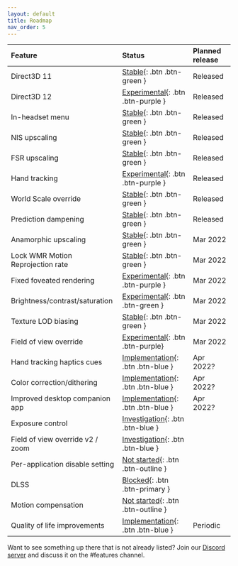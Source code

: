 ```yaml
---
layout: default
title: Roadmap
nav_order: 5
---
```


| Feature                              | Status                                  | Planned release |
|:-------------------------------------|:----------------------------------------|:----------------|
| Direct3D 11                          | [Stable](){: .btn .btn-green }          | Released        |
| Direct3D 12                          | [Experimental](){: .btn .btn-purple }   | Released        |
| In-headset menu                      | [Stable](){: .btn .btn-green }          | Released        |
| NIS upscaling                        | [Stable](){: .btn .btn-green }          | Released        |
| FSR upscaling                        | [Stable](){: .btn .btn-green }          | Released        |
| Hand tracking                        | [Experimental](){: .btn .btn-purple }   | Released        |
| World Scale override                 | [Stable](){: .btn .btn-green }          | Released        |
| Prediction dampening                 | [Stable](){: .btn .btn-green }          | Released        |
| Anamorphic upscaling                 | [Stable](){: .btn .btn-green }          | Mar 2022        |
| Lock WMR Motion Reprojection rate    | [Stable](){: .btn .btn-green }          | Mar 2022        |
| Fixed foveated rendering             | [Experimental](){: .btn .btn-purple }   | Mar 2022        |
| Brightness/contrast/saturation       | [Experimental](){: .btn .btn-green }    | Mar 2022        |
| Texture LOD biasing                  | [Stable](){: .btn .btn-green }          | Mar 2022        |
| Field of view override               | [Experimental](){: .btn .btn-purple}    | Mar 2022        |
| Hand tracking haptics cues           | [Implementation](){: .btn .btn-blue }   | Apr 2022?       |
| Color correction/dithering           | [Implementation](){: .btn .btn-blue }   | Apr 2022?       |
| Improved desktop companion app       | [Implementation](){: .btn .btn-blue }   | Apr 2022?       |
| Exposure control                     | [Investigation](){: .btn .btn-blue }    |                 |
| Field of view override v2 / zoom     | [Investigation](){: .btn .btn-blue }    |                 |
| Per-application disable setting      | [Not started](){: .btn .btn-outline }   |                 |
| DLSS                                 | [Blocked](){: .btn .btn-primary }       |                 |
| Motion compensation                  | [Not started](){: .btn .btn-outline }   |                 |
| Quality of life improvements         | [Implementation](){: .btn .btn-blue }   | Periodic        |

Want to see something up there that is not already listed? Join our [Discord server](https://discord.gg/WXFshwMnke) and discuss it on the #features channel.
